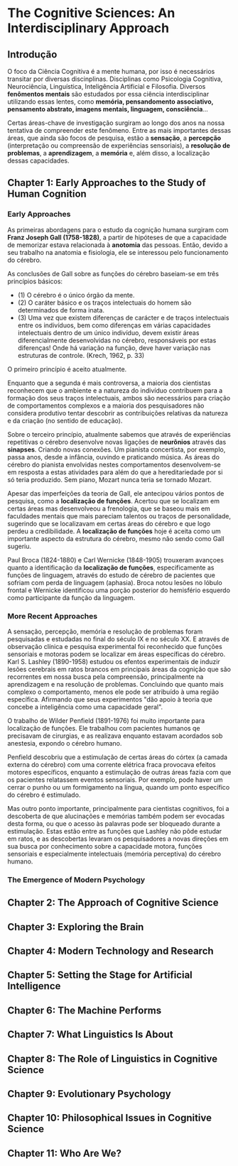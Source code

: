 # The Cognitive Sciences: An Interdisciplinary Approach

## Introdução
O foco da Ciência Cognitiva é a mente humana, por isso é necessários transitar por diversas discinplinas. Disciplinas como Psicologia Cognitiva, Neurociência, Linguística, Inteligência Artificial e Filosofia. Diversos **fenômentos mentais** são estudados por essa ciência interdisciplinar utilizando essas lentes, como **memória, pensandomento associativo, pensamento abstrato, imagens mentais, linguagem, consciência**...


Certas áreas-chave de investigação surgiram ao longo dos anos na nossa tentativa de compreender este fenômeno. Entre as mais importantes dessas áreas, que ainda são focos de pesquisa, estão a **sensação**, a **percepção** (interpretação ou compreensão de experiências sensoriais), a **resolução de problemas**, a **aprendizagem**, a **memória** e, além disso, a localização dessas capacidades.


## Chapter 1: Early Approaches to the Study of Human Cognition
### Early Approaches
As primeiras abordagens para o estudo da cognição humana surgiram com **Franz Joseph Gall (1758-1828)**, a partir de hipóteses de que a capacidade de memorizar estava relacionada à **anotomia** das pessoas. Então, devido a seu trabalho na anatomia e fisiologia, ele se interessou pelo funcionamento do cérebro. 


As conclusões de Gall sobre as funções do cérebro baseiam-se em três princípios básicos:
- (1) O cérebro é o único órgão da mente.
- (2) O caráter básico e os traços intelectuais do homem são determinados de forma inata.
- (3) Uma vez que existem diferenças de carácter e de traços intelectuais entre os indivíduos, bem como diferenças em várias capacidades intelectuais dentro de um único indivíduo, devem existir áreas diferencialmente desenvolvidas no cérebro, responsáveis por estas diferenças! Onde há variação na função, deve haver variação nas estruturas de controle. (Krech, 1962, p. 33)


O primeiro princípio é aceito atualmente. 


Enquanto que a segunda é mais controversa, a maioria dos cientistas reconhecem que o ambiente e a natureza do indivíduo contribuem para a formação dos seus traços intelectuais, ambos são necessários para criação de comportamentos complexos e a maioria dos pesquisadores não considera produtivo tentar descobrir as contribuições relativas da natureza e da criação (no sentido de educação).


Sobre o terceiro princípio, atualmente sabemos que através de experiências repetitivas o cérebro desenvolve novas ligações de **neurônios** através das **sinapses**. Criando novas conexões. Um pianista concertista, por exemplo, passa anos, desde a infância, ouvindo e praticando música. As áreas do cérebro do pianista envolvidas nestes comportamentos desenvolvem-se em resposta a estas atividades para além do que a hereditariedade por si só teria produzido. Sem piano, Mozart nunca teria se tornado Mozart.


Apesar das imperfeições da teoria de Gall, ele antecipou vários pontos de pesquisa, como a **localização de funções**. Acertou que se localizam em certas áreas mas desenvolveou a frenologia, que se baseou mais em faculdades mentais que mais pareciam talentos ou traços de personalidade, sugerindo que se localizavam em certas áreas do cérebro e que logo perdeu a credibilidade. A **localização de funções** hoje é aceita como um importante aspecto da estrutura do cérebro, mesmo não sendo como Gall sugeriu.


Paul Broca (1824-1880) e Carl Wernicke (1848-1905) trouxeram avançoes quanto a identificação da **localização de funções**, especificamente as funções de linguagem, através do estudo de cérebro de pacientes que sofriam com perda de linguagem (aphasia). Broca notou lesões no lóbulo frontal e Wernicke identificou uma porção posterior do hemisfério esquerdo como participante da função da linguagem.

### More Recent Approaches

A sensação, percepção, memória e resolução de problemas foram pesquisadas e estudadas no final do século IX e no século XX. E através de observação clínica e pesquisa experimental foi reconhecido que funções sensoriais e motoras podem se localizar em áreas específicas do cérebro. Karl S. Lashley (1890-1958) estudou os efentos experimentais de induzir lesões cerebrais em ratos brancos em principais áreas da cognição que são recorrentes em nossa busca pela compreensão, principalmente na aprendizagem e na resolução de problemas. Concluindo que quanto mais complexo o comportamento, menos ele pode ser atribuído à uma região específica. Afirmando que seus experimentos "dão apoio à teoria que concebe a inteligência como uma capacidade geral".


O trabalho de Wilder Penfield (1891-1976) foi muito importante para localização de funções. Ele trabalhou com pacientes humanos qe precisavam de cirurgias, e as realizava enquanto estavam acordados sob anestesia, expondo o cérebro humano. 


Penfield descobriu que a estimulação de certas áreas do córtex (a camada externa do cérebro) com uma corrente elétrica fraca provocava efeitos motores específicos, enquanto a estimulação de outras áreas fazia com que os pacientes relatassem eventos sensoriais. Por exemplo, pode haver um cerrar o punho ou um formigamento na língua, quando um ponto específico do cérebro é estimulado. 


Mas outro ponto importante, principalmente para cientistas cognitivos, foi a descoberta de que alucinações e memórias também podem ser evocadas desta forma, ou que o acesso às palavras pode ser bloqueado durante a estimulação. Estas estão entre as funções que Lashley não pôde estudar em ratos, e as descobertas levaram os pesquisadores a novas direções em sua busca por conhecimento sobre a capacidade motora, funções sensoriais e especialmente intelectuais (memória perceptiva) do cérebro humano.


### The Emergence of Modern Psychology

## Chapter 2: The Approach of Cognitive Science
## Chapter 3: Exploring the Brain
## Chapter 4: Modern Technology and Research
## Chapter 5: Setting the Stage for Artificial Intelligence
## Chapter 6: The Machine Performs
## Chapter 7: What Linguistics Is About
## Chapter 8: The Role of Linguistics in Cognitive Science
## Chapter 9: Evolutionary Psychology
## Chapter 10: Philosophical Issues in Cognitive Science
## Chapter 11: Who Are We?

